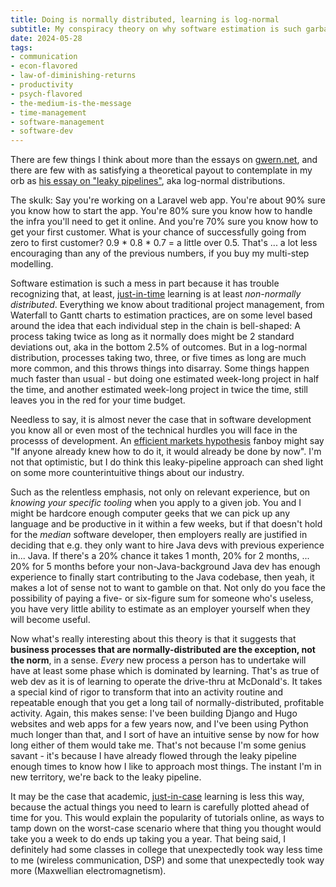 ```yaml
---
title: Doing is normally distributed, learning is log-normal
subtitle: My conspiracy theory on why software estimation is such garbage 
date: 2024-05-28
tags: 
- communication
- econ-flavored
- law-of-diminishing-returns
- productivity
- psych-flavored
- the-medium-is-the-message
- time-management
- software-management
- software-dev
---
```


There are few things I think about more than the essays on
[gwern.net](https://gwern.net/index),
and there are few with as satisfying a theoretical payout
to contemplate in my orb as
[his essay on "leaky pipelines"](https://gwern.net/note/pipeline),
aka log-normal distributions.

The skulk: Say you're working on a Laravel web app.
You're about 90% sure you know how to start the app. You're
80% sure you know how to handle the infra you'll need to
get it online. And you're 70% sure you know how to get your
first customer. What is your chance of successfully going
from zero to first customer? 0.9 * 0.8 * 0.7 = a little over
0.5. That's ... a lot less encouraging than any of the
previous numbers, if you buy my multi-step modelling.

Software estimation is such a mess in part because
it has trouble recognizing that, at least,
[just-in-time](https://www.johndcook.com/blog/2010/03/03/just-in-case-versus-just-in-time/)
learning is at least *non-normally distributed*.
Everything we know about traditional project management,
from Waterfall to Gantt charts to estimation practices,
are on some level based around the idea that each individual
step in the chain is bell-shaped: A process taking twice as
long as it normally does might be 2 standard deviations out,
aka in the bottom 2.5% of outcomes. But in a log-normal
distribution, processes taking two, three, or five times as
long are much more common, and this throws things into
disarray. Some things happen much faster than usual - but
doing one estimated week-long project in half the time,
and another estimated week-long project in twice the time,
still leaves you in the red for your time budget.

Needless to say, it is almost never the case that in
software development you know all or even most of the 
technical hurdles you will face in the processs of development.
An 
[efficient markets hypothesis](https://en.wikipedia.org/wiki/Efficient-market_hypothesis)
fanboy might say "If anyone already knew how to do it, it would
already be done by now". I'm not that optimistic, but
I do think this leaky-pipeline approach can shed light
on some more counterintuitive things about our industry.

Such as the relentless emphasis, not only on relevant experience,
but on *knowing your specific tooling* when you apply to a given
job. You and I might be hardcore enough computer geeks that we
can pick up any language and be productive in it within a few
weeks, but if that doesn't hold for the *median* software
developer, then employers really are justified in deciding that
e.g. they only want to hire Java devs with previous experience
in... Java. If there's a 20% chance it takes 1 month, 20% for
2 months, ... 20% for 5 months before your non-Java-background
Java dev has enough experience to finally start contributing
to the Java codebase, then yeah, it makes a lot of sense not
to want to gamble on that. Not only do you face the possibility
of paying a five- or six-figure sum for someone who's useless,
you have very little ability to estimate as an employer
yourself when they will become useful.

Now what's really interesting about this theory is that
it suggests that **business processes that are normally-distributed
are the exception, not the norm**, in a sense.
*Every* new process a person has to undertake will have at
least some phase which is dominated by learning. That's as
true of web dev as it is of learning to operate the drive-thru
at McDonald's. It takes a special kind of rigor to transform
that into an activity routine and repeatable enough that you
get a long tail of normally-distributed, profitable activity.
Again, this makes sense: I've been building Django and Hugo
websites and web apps for a few years now, and I've been using
Python much longer than that, and I sort of have an intuitive
sense by now for how long either of them would take me. 
That's not because I'm some genius savant - it's because I have
already flowed through the leaky pipeline enough times
to know how I like to approach most things. The instant I'm
in new territory, we're back to the leaky pipeline. 

It may be the case that academic,
[just-in-case](https://www.johndcook.com/blog/2010/03/03/just-in-case-versus-just-in-time/) 
learning is less this way, because
the actual things you need to learn is carefully plotted
ahead of time for you. This would explain the popularity of
tutorials online, as ways to tamp down on the worst-case
scenario where that thing you thought would take you a week
to do ends up taking you a year. That being said, I definitely
had some classes in college that unexpectedly took way less
time to me (wireless communication, DSP) and some that
unexpectedly took way more (Maxwellian electromagnetism).

